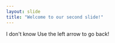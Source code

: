 ```yaml
---
layout: slide
title: "Welcome to our second slide!"
---
```

I don't know
Use the left arrow to go back!
